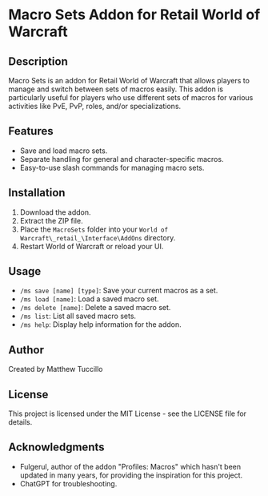 # Macro Sets Addon for Retail World of Warcraft

## Description

Macro Sets is an addon for Retail World of Warcraft that allows players to manage and switch between sets of macros easily. This addon is particularly useful for players who use different sets of macros for various activities like PvE, PvP, roles, and/or specializations.

## Features

- Save and load macro sets.
- Separate handling for general and character-specific macros.
- Easy-to-use slash commands for managing macro sets.

## Installation

1. Download the addon.
2. Extract the ZIP file.
3. Place the `MacroSets` folder into your `World of Warcraft\_retail_\Interface\AddOns` directory.
4. Restart World of Warcraft or reload your UI.

## Usage

- `/ms save [name] [type]`: Save your current macros as a set.
- `/ms load [name]`: Load a saved macro set.
- `/ms delete [name]`: Delete a saved macro set.
- `/ms list`: List all saved macro sets.
- `/ms help`: Display help information for the addon.

## Author

Created by Matthew Tuccillo

## License

This project is licensed under the MIT License - see the LICENSE file for details.

## Acknowledgments

- Fulgerul, author of the addon "Profiles: Macros" which hasn't been updated in many years, for providing the inspiration for this project.
- ChatGPT for troubleshooting.
